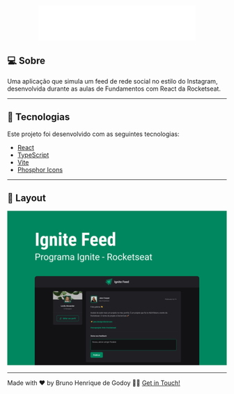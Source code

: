 <p align="center">
  <img src="github/Ignite Feed.png" height=80 alt="logo">
</p>

## 💻 Sobre

Uma aplicação que simula um feed de rede social no estilo do Instagram, desenvolvida durante as aulas de Fundamentos com React da Rocketseat.

___

## 🚀 Tecnologias

Este projeto foi desenvolvido com as seguintes tecnologias:

- [React](https://react.dev/)
- [TypeScript](https://www.typescriptlang.org/)
- [Vite](https://vitejs.dev/)
- [Phosphor Icons](https://phosphoricons.com/)

___

## 🎨 Layout

![cover](github/Capa.png)

___

Made with ❤️ by Bruno Henrique de Godoy 👋🏽 [Get in Touch!](https://www.linkedin.com/in/bruno-godoy-07806726b/)
